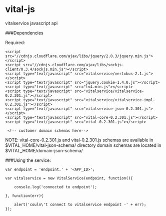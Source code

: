 vital-js
========

vitalservice javascript api


###Dependencies

Required:

    <script src="//cdnjs.cloudflare.com/ajax/libs/jquery/2.0.3/jquery.min.js"></script>
    <script src="//cdnjs.cloudflare.com/ajax/libs/sockjs-client/0.3.4/sockjs.min.js"></script>
    <script type="text/javascript" src="vitalservice/vertxbus-2.1.js"></script>
    <script type="text/javascript" src="jquery.cookie-1.4.0.js"></script>
    <script type="text/javascript" src="tv4.min.js"></script>
    <script type="text/javascript" src="vitalservice/vitalservice-0.2.301.js"></script>
    <script type="text/javascript" src="vitalservice/vitalservice-impl-0.2.301.js"></script>
    <script type="text/javascript" src="vitalservice-json-0.2.301.js"></script>
    <script type="text/javascript" src="vital-core-0.2.301.js"></script>
    <script type="text/javascript" src="vital-0.2.301.js"></script>

	 <!-- customer domain schemas here-->

NOTE: vital-core-0.2.301.js and vital-0.2.301.js schemas are available in $VITAL_HOME/vital-json-schema/ directory
      domain schemas are located in $VITAL_HOME/domain-json-schema/

###Using the service:

    var endpoint = 'endpoint.' + '<APP_ID>';

    var vitalservice = new VitalService(endpoint, function(){

        console.log('connected to endpoint');
  
	}, function(err){
	
		alert('couln\'t connect to vitalservice endpoint -' + err);
	});